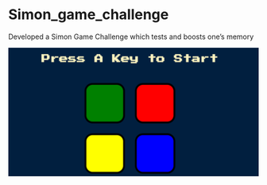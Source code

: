 # Simon_game_challenge
 Developed a Simon Game Challenge which tests and boosts one’s memory

 ![Example Image](project_preview.png)
